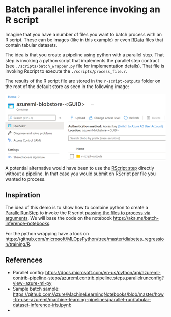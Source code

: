# Batch parallel inference invoking an R script

Imagine that you have a number of files you want to batch process with an R script. These can be images (like in this example) or even [RData](https://bookdown.org/ndphillips/YaRrr/rdata-files.html) files that contain tabular datasets.

The idea is that you create a pipeline using python with a parallel step. That step is invoking a python script that implements the parallel step contract (see `./scripts/batch_wrapper.py` file for implementation details). That file is invoking Rscript to execute the `./scripts/process_file.r`.

The results of the R script file are stored in the `r-script-outputs` folder on the root of the default store as seen in the following image:

![Outputs folder](./output_folder_in_blob_container.png)


A potential alternative would have been to use the [RScript step](https://docs.microsoft.com/en-us/python/api/azureml-pipeline-steps/azureml.pipeline.steps.rscriptstep?view=azure-ml-py) directly without a pipeline. In that case you would submit on RScript per file you wanted to process.

## Inspiration

The idea of this demo is to show how to combine python to create a [ParallelRunStep](https://docs.microsoft.com/en-us/python/api/azureml-pipeline-steps/azureml.pipeline.steps.parallelrunstep?view=azure-ml-py) to invoke the R script [passing the files to process via arguments](https://www.r-bloggers.com/2015/09/passing-arguments-to-an-r-script-from-command-lines/). We will base the code on the notebook https://aka.ms/batch-inference-notebooks.

For the python wrapping have a look on https://github.com/microsoft/MLOpsPython/tree/master/diabetes_regression/training/R.

## References

- Parallel config: https://docs.microsoft.com/en-us/python/api/azureml-contrib-pipeline-steps/azureml.contrib.pipeline.steps.parallelrunconfig?view=azure-ml-py
- Sample batch sample: https://github.com/Azure/MachineLearningNotebooks/blob/master/how-to-use-azureml/machine-learning-pipelines/parallel-run/tabular-dataset-inference-iris.ipynb
- 
